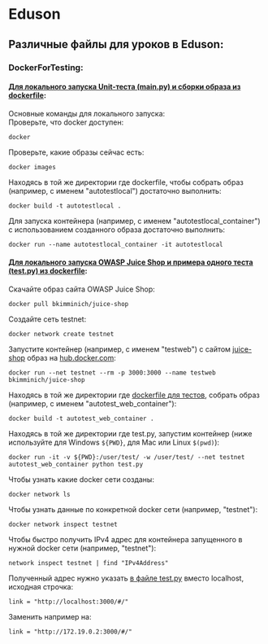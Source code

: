 # Eduson
## Различные файлы для уроков в Eduson:
### DockerForTesting:
#### [Для локального запуска Unit-теста (main.py) и сборки образа из dockerfile](DockerForTesting/unitTest/):
Основные команды для локального запуска:  
Проверьте, что docker доступен:  
```
docker
```
Проверьте, какие образы сейчас есть:  
```
docker images
```
Находясь в той же директории где dockerfile, чтобы собрать образ (например, с именем "autotestlocal") достаточно выполнить:  
```
docker build -t autotestlocal .
```
Для запуска контейнера (например, с именем "autotestlocal_container") с использованием созданного образа достаточно выполнить:  
```
docker run --name autotestlocal_container -it autotestlocal
```
#### [Для локального запуска OWASP Juice Shop и примера одного теста (test.py) из dockerfile](DockerForTesting/juiceShopTest/):
Скачайте образ сайта OWASP Juice Shop:  
```
docker pull bkimminich/juice-shop
```
Создайте сеть testnet:  
```
docker network create testnet
```
Запустите контейнер (например, с именем "testweb") с сайтом [juice-shop](https://github.com/juice-shop/juice-shop) образ на [hub.docker.com](https://hub.docker.com/r/bkimminich/juice-shop/):  
```
docker run --net testnet --rm -p 3000:3000 --name testweb bkimminich/juice-shop
```
Находясь в той же директории где [dockerfile для тестов](https://github.com/ilaure/Eduson/blob/main/DockerForTesting/juiceShopTest/dockerfile), собрать образ (например, с именем "autotest_web_container"):  
```
docker build -t autotest_web_container .
```
Находясь в той же директории где test.py, запустим контейнер (ниже используйте для Windows `${PWD}`, для Mac или Linux `$(pwd)`):  
```
docker run -it -v ${PWD}:/user/test/ -w /user/test/ --net testnet autotest_web_container python test.py
```
Чтобы узнать какие docker сети созданы:  
```
docker network ls
```
Чтобы узнать данные по конкретной docker сети (например, "testnet"):  
```
docker network inspect testnet
```
Чтобы быстро получить IPv4 адрес для контейнера запущенного в нужной docker сети (например, "testnet"):  
```
network inspect testnet | find "IPv4Address"
```
Полученный адрес нужно указать [в файле test.py](https://github.com/ilaure/Eduson/blob/main/DockerForTesting/juiceShopTest/test.py) вместо localhost, исходная строчка:  
```
link = "http://localhost:3000/#/"
```
Заменить например на:
```
link = "http://172.19.0.2:3000/#/"
```
